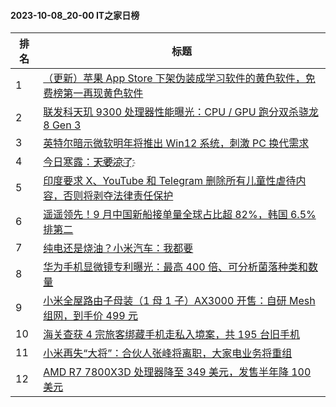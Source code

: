 #### 2023-10-08_20-00  IT之家日榜

| 排名 | 标题|
| --- | ---|
| 1 | [（更新）苹果 App Store 下架伪装成学习软件的黄色软件，免费榜第一再现黄色软件](https://www.ithome.com/0/723/418.htm) |
| 2 | [联发科天玑 9300 处理器性能曝光：CPU / GPU 跑分双杀骁龙 8 Gen 3](https://www.ithome.com/0/723/459.htm) |
| 3 | [英特尔暗示微软明年将推出 Win12 系统，刺激 PC 换代需求](https://www.ithome.com/0/723/455.htm) |
| 4 | [今日寒露：天҈要҈凉҈了҈](https://www.ithome.com/0/723/432.htm) |
| 5 | [印度要求 X、YouTube 和 Telegram 删除所有儿童性虐待内容，否则将剥夺法律责任保护](https://www.ithome.com/0/723/415.htm) |
| 6 | [遥遥领先！9 月中国新船接单量全球占比超 82%，韩国 6.5% 排第二](https://www.ithome.com/0/723/433.htm) |
| 7 | [纯电还是烧油？小米汽车：我都要](https://www.ithome.com/0/723/479.htm) |
| 8 | [华为手机显微镜专利曝光：最高 400 倍、可分析菌落种类和数量](https://www.ithome.com/0/723/484.htm) |
| 9 | [小米全屋路由子母装（1 母 1 子）AX3000 开售：自研 Mesh 组网，到手价 499 元](https://www.ithome.com/0/723/453.htm) |
| 10 | [海关查获 4 宗旅客绑藏手机走私入境案，共 195 台旧手机](https://www.ithome.com/0/723/425.htm) |
| 11 | [小米再失“大将”：合伙人张峰将离职，大家电业务将重组](https://www.ithome.com/0/723/502.htm) |
| 12 | [AMD R7 7800X3D 处理器降至 349 美元，发售半年降 100 美元](https://www.ithome.com/0/723/424.htm) |
